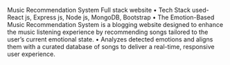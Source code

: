 Music Recommendation System
 Full stack website
 • Tech Stack used- React js, Express js, Node js, MongoDB, Bootstrap
 • The Emotion-Based Music Recommendation System is a blogging website designed to enhance the music
 listening experience by recommending songs tailored to the user’s current emotional state.
 • Analyzes detected emotions and aligns them with a curated database of songs to deliver a real-time,
 responsive user experience.
